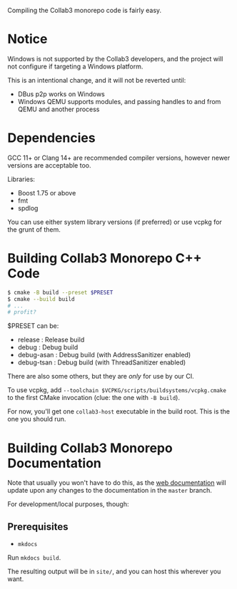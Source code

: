 Compiling the Collab3 monorepo code is fairly easy.

# Notice

Windows is not supported by the Collab3 developers, and the project will not configure if targeting a Windows platform.

This is an intentional change, and it will not be reverted until:

- DBus p2p works on Windows
- Windows QEMU supports modules, and passing handles to and from QEMU and another process

# Dependencies

GCC 11+ or Clang 14+ are recommended compiler versions, however newer versions are acceptable too.

Libraries:

* Boost 1.75 or above
* fmt
* spdlog

You can use either system library versions (if preferred) or use vcpkg for the grunt of them.

# Building Collab3 Monorepo C++ Code

```bash
$ cmake -B build --preset $PRESET
$ cmake --build build
# ...
# profit?
```

$PRESET can be:

- release : Release build
- debug : Debug build
- debug-asan : Debug build (with AddressSanitizer enabled)
- debug-tsan : Debug build (with ThreadSanitizer enabled)

There are also some others, but they are *only* for use by our CI.

To use vcpkg, add `--toolchain $VCPKG/scripts/buildsystems/vcpkg.cmake` to the first CMake invocation (clue:
the one with `-B build`).

For now, you'll get one `collab3-host` executable in the build root. This is the one you should run.

<!-- TODO: The agent will need another configure/build step.. -->

# Building Collab3 Monorepo Documentation

Note that usually you won't have to do this, as the [web documentation](https://computernewb.github.io/collab3) will update
upon any changes to the documentation in the `master` branch. 

For development/local purposes, though:

## Prerequisites
- `mkdocs`

Run `mkdocs build`. 

The resulting output will be in `site/`, and you can host this wherever you want.
